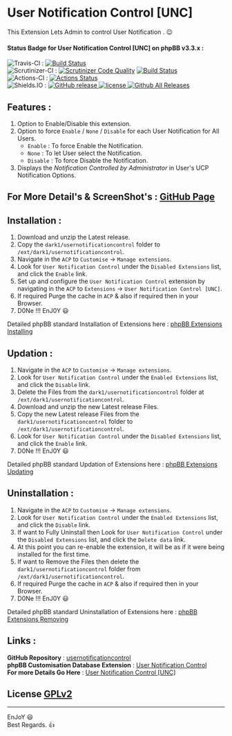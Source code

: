 # User Notification Control [UNC]
   
This Extension Lets Admin to control User Notification .  😉   
   
   
#### Status Badge for User Notification Control [UNC] on phpBB v3.3.x :   
![Travis-CI](https://img.shields.io/badge/Travis-CI-8000FF.svg) : [![Build Status](https://travis-ci.com/dark-1/usernotificationcontrol.svg?branch=master)](https://travis-ci.com/dark-1/usernotificationcontrol)   
![Scrutinizer-CI](https://img.shields.io/badge/Scrutinizer-CI-8000FF.svg) : [![Scrutinizer Code Quality](https://scrutinizer-ci.com/g/dark-1/usernotificationcontrol/badges/quality-score.png?b=master)](https://scrutinizer-ci.com/g/dark-1/usernotificationcontrol/?branch=master) [![Build Status](https://scrutinizer-ci.com/g/dark-1/usernotificationcontrol/badges/build.png?b=master)](https://scrutinizer-ci.com/g/dark-1/usernotificationcontrol/build-status/master)   
![Actions-CI](https://img.shields.io/badge/Actions-CI-8000FF.svg) : [![Actions Status](https://github.com/dark-1/usernotificationcontrol/workflows/Actions%20CI/badge.svg)](https://github.com/dark-1/usernotificationcontrol/actions?workflow=Actions%20CI)   
![Shields.IO](https://img.shields.io/badge/Shields-IO-8000FF.svg?style=flat-square) : [![GitHub release](https://img.shields.io/github/release/dark-1/usernotificationcontrol.svg?style=flat-square) ![license](https://img.shields.io/github/license/dark-1/usernotificationcontrol.svg?style=flat-square) ![Github All Releases](https://img.shields.io/github/downloads/dark-1/usernotificationcontrol/total.svg?style=flat-square)](https://github.com/dark-1/usernotificationcontrol)   
   
   
## **Features :**   
   
1. Option to Enable/Disable this extension.   
2. Option to force `Enable` / `None` / `Disable` for each User Notification for All Users.   
    - `Enable` : To force Enable the Notification.   
    - `None` : To let User select the Notification.   
    - `Disable` : To force Disable the Notification.   
3. Displays the *Notification Controlled by Administrator* in User's UCP Notification Options.   
   
   
## For More Detail's & ScreenShot's : [GitHub Page](https://dark-1.github.io/usernotificationcontrol/)   
   
   
## **Installation :**   
   
1. Download and unzip the Latest release.   
2. Copy the `dark1/usernotificationcontrol` folder to `/ext/dark1/usernotificationcontrol`.   
3. Navigate in the `ACP` to `Customise` -> `Manage extensions`.   
4. Look for `User Notification Control` under the `Disabled Extensions` list, and click the `Enable` link.   
5. Set up and configure the `User Notification Control` extension by navigating in the `ACP` to `Extensions` -> `User Notification Control [UNC]`.   
6. If required Purge the cache in `ACP` & also if required then in your Browser.   
7. D0Ne !!! EnJ0Y  😃   
   
Detailed phpBB standard Installation of Extensions here : [phpBB Extensions Installing](https://www.phpbb.com/extensions/installing/#installing)   
   
   
## **Updation :**   
   
1. Navigate in the `ACP` to `Customise` -> `Manage extensions`.   
2. Look for `User Notification Control` under the `Enabled Extensions` list, and click the `Disable` link.   
3. Delete the Files from the `dark1/usernotificationcontrol` folder at `/ext/dark1/usernotificationcontrol`.   
4. Download and unzip the new Latest release Files.   
5. Copy the new Latest release Files from the `dark1/usernotificationcontrol` folder to `/ext/dark1/usernotificationcontrol`.   
6. Look for `User Notification Control` under the `Disabled Extensions` list, and click the `Enable` link.   
7. D0Ne !!! EnJ0Y  😃   
   
Detailed phpBB standard Updation of Extensions here : [phpBB Extensions Updating](https://www.phpbb.com/extensions/installing/#updating)   
   
   
## **Uninstallation :**   
   
1. Navigate in the `ACP` to `Customise` -> `Manage extensions`.   
2. Look for `User Notification Control` under the `Enabled Extensions` list, and click the `Disable` link.   
3. If want to Fully Uninstall then Look for `User Notification Control` under the `Disabled Extensions` list, and click the `Delete data` link.   
4. At this point you can re-enable the extension, it will be as if it were being installed for the first time.   
5. If want to Remove the Files then delete the `dark1/usernotificationcontrol` folder from `/ext/dark1/usernotificationcontrol`.   
6. If required Purge the cache in `ACP` & also if required then in your Browser.   
7. D0Ne !!! EnJ0Y  😃   
   
Detailed phpBB standard Uninstallation of Extensions here : [phpBB Extensions Removing](https://www.phpbb.com/extensions/installing/#removing)   
   
   
## **Links :**   
   
**GitHub Repository** : [usernotificationcontrol](https://github.com/dark-1/usernotificationcontrol)   
**phpBB Customisation Database Extension** : [User Notification Control](https://www.phpbb.com/customise/db/extension/user_notification_control)   
**For more Details Go Here** : [User Notification Control [UNC]](https://dark-1.github.io/usernotificationcontrol)   
   
   
## License [GPLv2](license.txt)   
   
--------------   
EnJoY  😃   
Best Regards.  👍   
   
